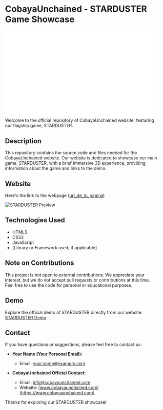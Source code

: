 # CobayaUnchained - STARDUSTER Game Showcase
<div align="center">
    <img src="/static/images/Starduster_Logo_White.png" alt="CobayaUnchained Logo" href="https://www.cobayaunchained.com/">
</div>
Welcome to the official repository of CobayaUnchained website, featuring our flagship game, STARDUSTER.

## Description
This repository contains the source code and files needed for the CobayaUnchained website. Our website is dedicated to showcase our main game, STARDUSTER, with a brief immersive 3D experience, providing information about the game and links to the demo.

## Website
Here's the link to the webpage ([url_de_tu_pagina](https://www.cobayaunchained.com/))


![STARDUSTER Preview](/static/images/Cobaya_Unchained.gif)



## Technologies Used
- HTML5
- CSS3
- JavaScript
- [Library or Framework used, if applicable]

## Note on Contributions
This project is not open to external contributions. We appreciate your interest, but we do not accept pull requests or contributions at this time. Feel free to use the code for personal or educational purposes.

## Demo
Explore the official demo of STARDUSTER directly from our website: [STARDUSTER Demo](demo_url)

## Contact
If you have questions or suggestions, please feel free to contact us:

- **Your Name (Your Personal Email):**
  - Email: your.name@example.com

- **CobayaUnchained Official Contact:**
  - Email: info@cobayaunchained.com
  - Website: [www.cobayaunchained.com](https://www.cobayaunchained.com)

Thanks for exploring our STARDUSTER showcase!
